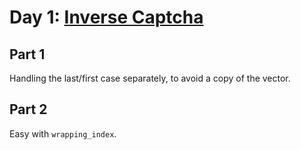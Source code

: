 # Day 1: [Inverse Captcha](https://adventofcode.com/2017/day/1)

## Part 1

Handling the last/first case separately, to avoid a copy of the vector.

## Part 2

Easy with `wrapping_index`.